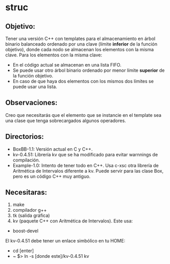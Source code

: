 # struc

## Objetivo:
Tener una versión C++ con templates para el almacenamiento en árbol binario balanceado ordenado por una clave (límite **inferior** de la función objetivo), donde cada nodo se almacenan los elementos con la misma clave. Para los elementos con la misma clave:
  - En el código actual se almacenan en una lista FIFO.
  - Se puede usar otro árbol binario ordenado por menor límite **superior** de la función objetivo.
  - En caso de que haya dos elementos con los mismos dos límites se puede usar una lista.

## Observaciones:

Creo que necesitarás que el elemento que se instancie en el template sea una clase que tenga sobrecargados algunos operadores.

## Directorios:
- BoxBB-1.1: Versión actual en C y C++.
- kv-0.4.51: Librería kv que se ha modificado para evitar warnnings de compilación.
- Example-1.0: Intento de tener todo en C++. Usa c-xsc otra librería de Aritmética de Intervalos diferente a kv. Puede servir para las clase Box, pero es un código C++ muy antiguo.

## Necesitaras:
1. make
2. compilador g++
3. tk (salida gráfica)
4. kv (paquete C++ con Aritmética de Intervalos). Este usa:
  - boost-devel

El kv-0.4.51 debe tener un enlace simbólico en tu HOME:
  - cd [enter]
  - ~ $> ln -s [donde este]/kv-0.4.51 kv



